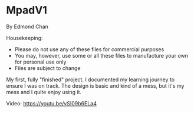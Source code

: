 # MpadV1
By Edmond Chan

Housekeeping:
- Please do not use any of these files for commercial purposes
- You may, however, use some or all these files to manufacture your own for personal use only
- Files are subject to change

My first, fully "finished" project. I documented my learning journey to ensure I was on track. The design is basic and kind of a mess, but it's my mess and I quite enjoy using it.

Video:
https://youtu.be/vSI09b6ELa4
